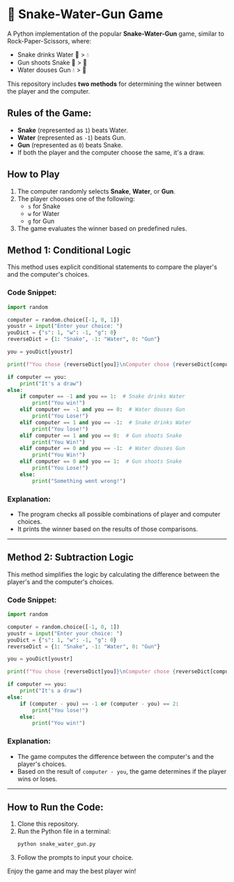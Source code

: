 
# 🐍 Snake-Water-Gun Game

A Python implementation of the popular **Snake-Water-Gun** game, similar to Rock-Paper-Scissors, where:
- Snake drinks Water 🐍 > 💧
- Gun shoots Snake 🔫 > 🐍
- Water douses Gun 💧 > 🔫

This repository includes **two methods** for determining the winner between the player and the computer.

## Rules of the Game:
- **Snake** (represented as `1`) beats Water.
- **Water** (represented as `-1`) beats Gun.
- **Gun** (represented as `0`) beats Snake.
- If both the player and the computer choose the same, it's a draw.

## How to Play
1. The computer randomly selects **Snake**, **Water**, or **Gun**.
2. The player chooses one of the following:
   - `s` for Snake
   - `w` for Water
   - `g` for Gun
3. The game evaluates the winner based on predefined rules.

## Method 1: Conditional Logic
This method uses explicit conditional statements to compare the player's and the computer's choices.

### Code Snippet:

```python
import random

computer = random.choice([-1, 0, 1])
youstr = input("Enter your choice: ")
youDict = {"s": 1, "w": -1, "g": 0}
reverseDict = {1: "Snake", -1: "Water", 0: "Gun"}

you = youDict[youstr]

print(f"You chose {reverseDict[you]}\nComputer chose {reverseDict[computer]}")

if computer == you:
    print("It's a draw")
else:
    if computer == -1 and you == 1:  # Snake drinks Water
        print("You win!")
    elif computer == -1 and you == 0:  # Water douses Gun
        print("You Lose!")
    elif computer == 1 and you == -1:  # Snake drinks Water
        print("You lose!")
    elif computer == 1 and you == 0:  # Gun shoots Snake
        print("You Win!")
    elif computer == 0 and you == -1:  # Water douses Gun
        print("You Win!")
    elif computer == 0 and you == 1:  # Gun shoots Snake
        print("You Lose!")
    else:
        print("Something went wrong!")
```

### Explanation:
- The program checks all possible combinations of player and computer choices.
- It prints the winner based on the results of those comparisons.

---

## Method 2: Subtraction Logic
This method simplifies the logic by calculating the difference between the player's and the computer's choices.

### Code Snippet:

```python
import random

computer = random.choice([-1, 0, 1])
youstr = input("Enter your choice: ")
youDict = {"s": 1, "w": -1, "g": 0}
reverseDict = {1: "Snake", -1: "Water", 0: "Gun"}

you = youDict[youstr]

print(f"You chose {reverseDict[you]}\nComputer chose {reverseDict[computer]}")

if computer == you:
    print("It's a draw")
else:
    if (computer - you) == -1 or (computer - you) == 2:
        print("You lose!")
    else:
        print("You win!")
```

### Explanation:
- The game computes the difference between the computer's and the player's choices.
- Based on the result of `computer - you`, the game determines if the player wins or loses.

---

## How to Run the Code:
1. Clone this repository.
2. Run the Python file in a terminal:
   ```bash
   python snake_water_gun.py
   ```
3. Follow the prompts to input your choice.

Enjoy the game and may the best player win!
